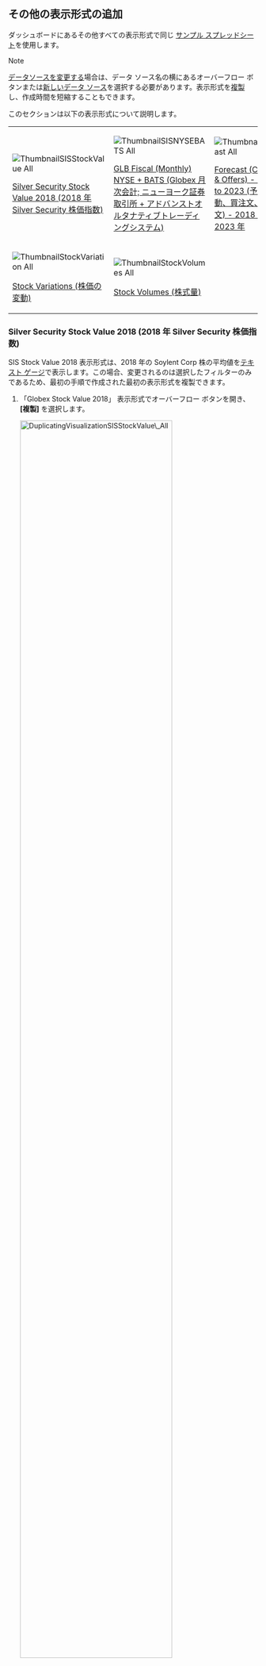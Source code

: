 ## その他の表示形式の追加

ダッシュボードにあるその他すべての表示形式で同じ [サンプル スプレッドシート](http://download.infragistics.com/reportplus/help/samples/Reveal_Dashboard_Tutorials.xlsx)を使用します。

>[!NOTE]
>[データソースを変更する](changing-data-source-visualization.html)場合は、データ ソース名の横にあるオーバーフロー ボタンまたは[新しいデータ ソース](creating-new-datasource.html)を選択する必要があります。表示形式を[複製](~jp/general/overview.html#view-edit-mode)し、作成時間を短縮することもできます。

このセクションは以下の表示形式について説明します。

<table>
<colgroup>
<col style="width: 33%" />
<col style="width: 33%" />
<col style="width: 33%" />
</colgroup>
<tbody>
<tr class="odd">
<td><p><img src="images/ThumbnailSISStockValue_All.png" alt="ThumbnailSISStockValue All" /><br />
</p>
<p><a href="#sis-stock-value-2018">Silver Security Stock Value 2018 (2018 年 Silver Security 株価指数)</a><br />
</p></td>
<td><p><img src="images/ThumbnailSISNYSEBATS_All.png" alt="ThumbnailSISNYSEBATS All" /><br />
</p>
<p><a href="#glb-fiscal-monthly">GLB Fiscal (Monthly) NYSE + BATS (Globex 月次会計; ニューヨーク証券取引所 + アドバンストオルタナティブトレーディングシステム) </a><br />
</p></td>
<td><p><img src="images/ThumbnailForecast_All.png" alt="ThumbnailForecast All" /><br />
</p>
<p><a href="#forecast-change-bid-offers">Forecast (Chg, Bid & Offers) - 2018 to 2023 (予測 (変動、買注文、売注文) - 2018 年 ～  2023 年</a><br />
</p></td>
</tr>
<tr class="even">
<td><p><img src="images/ThumbnailStockVariation_All.png" alt="ThumbnailStockVariation All" /><br />
</p>
<p><a href="#stock-variations">Stock Variations (株価の変動)</a><br />
</p></td>
<td><p><img src="images/ThumbnailStockVolumes_All.png" alt="ThumbnailStockVolumes All" /><br />
</p>
<p><a href="#stock-volumes">Stock Volumes (株式量)</a><br />
</p></td>
<td></td>
</tr>
</tbody>
</table>

<a name='sis-stock-value-2018'></a>
### Silver Security Stock Value 2018 (2018 年 Silver Security 株価指数)

SIS Stock Value 2018 表示形式は、2018 年の Soylent Corp 株の平均値を[テキスト ゲージ](~/jp/visualization-tutaorials/gauge-views.html#create-text-gauge)で表示します。この場合、変更されるのは選択したフィルターのみであるため、最初の手順で作成された最初の表示形式を複製できます。

1.  「Globex Stock Value 2018」 表示形式でオーバーフロー ボタンを開き、**[複製]** を選択します。

    <img src="images/DuplicatingVisualizationSISStockValue_All.png" alt="DuplicatingVisualizationSISStockValue\_All" width="80%"/>

<!-- end list -->

2.  表示形式の名前を変更するには、オーバーフロー ボタンを開き、**[名前の変更]** を選択します。

    <img src="images/DuplicateVisualizationRenaming_All.png" alt="DuplicateVisualizationRenaming\_All" width="80%"/>

    値を 「Silver Security Stock Value 2018」 に設定します。

    <img src="images/SISStockRenamingVisualization_All.png" alt="SISStockRenamingVisualization\_All" width="80%"/>

<!-- end list -->

3.  オーバーフロー ボタンをもう一度選択し、**[編集]** を選択して編集モードに入ります。

    <img src="images/SISStockValueEditingVisualization_All.png" alt="SISStockValueEditingVisualization\_All" width="80%"/>

<!-- end list -->

4.  この表示形式は、**Silver Security Corp** の株価 (2 番目に高い株価) を表示します。表示形式の複製を選択したため、テキスト ゲージに表示される数値は **Globex** に対応します。変更するには、**[データ フィルター]** の **Stocks** フィールドを選択します。次に、**Selected Value** を **Silver Security Corp** に変更し、*Globex の選択を解除します*。

    <img src="images/SISStockValueChangeStock_All.png" alt="SISStockValueChangeStock\_All" width="80%"/>

    次に, **[フィルターの更新]** を選択します。

完了したら、右上の**ティック アイコン**を選択し、ダッシュボード エディターに戻ります。

<a name=glb-fiscal-monthly></a>
### GLB Fiscal (Monthly) NYSE + BATS (Globex 月次会計; ニューヨーク証券取引所 + アドバンストオルタナティブトレーディングシステム)

GLB Fiscal 表示形式は、ニューヨーク証券取引所 (New York Stock Exchange - NYSE) と アドバンストオルタナティブトレーディングシステム (Better Alternative Trading System - BATS) の両方を考慮して、2018 年の Globex 株の価格変動を[ローソク足チャート](~/jp/visualization-tutorials/candlestick-chart.html)で表示します。
以下は作成方法です。

1.  ダッシュボードの右隅にある [+] ボタンを選択し、**Reveal\_Dashboard\_Tutorials** スプレッドシートで **Finance Dashboard** シートを選択します。次に、[データの選択] を選択します。

    <img src="images/SelectingFinanceSheet_All.png" alt="SelectingFinanceSheet\_All.png" width="80%"/>

<!-- end list -->

2.  トップ バーのグリッド アイコンを選択し、**表示形式ピッカーを開き**、ローソク足チャートを選択します。

    <img src="images/SelectCandlestickChart_All.png" alt="SelectCandlestickChart\_All" width="80%"/>

<!-- end list -->

3.  データ エディターで、**Date** フィールドをデータ エディターの [ラベル] プレースホルダーにドラッグアンドドロップし、**Open** を [始値] に、**High** を [高値] に、**Low** を [安値] に、**Close** を [終値] にドラッグアンドドロップします。

    <img src="images/DragDropFinanceGLBFiscal_All.png" alt="DragDropFinanceGLBFiscal\_All" width="50%"/>

<!-- end list -->

4.  デフォルトで、[ラベル]の日付情報は年で表示されます。変更するには、データ エディターの [ラベル] プレースホルダーの **[日付]** を選択し、**[日付の集計]** を **[日]** に変更します。

    <img src="images/FinanceGLBDateAggregation_All.png" alt="FinanceGLBDateAggregation\_All" width="80%"/>

    次に, **[フィールドの更新]** を選択します。

<!-- end list -->

5.  必要に応じて、[始値]、[高値]、[安値]、[終値]の値を選択し**、[小数桁]**を **[0]** に変更して、Y 軸の小数桁を削除できます。

    <img src="images/GLBFiscalRemovingFractionDigits_All.png" alt="GLBFiscalRemovingFractionDigits\_All" width="80%"/>

    次に, **[フィールドの更新]** を選択します。

<!-- end list -->

6.  表示形式は GLB 株価を表示するため、その特定のオプションを表示するために **Stocks** の**フィルターを導入する**必要があります。**Stocks** を **[データ フィルター]** にドラッグアンドドロップし、**[値の選択]** を選択します。

    <img src="images/GlobexCandlestickSelectValues_All.png" alt="GlobexCandlestickSelectValues\_All" width="80%"/>

    すべてのオプションをチェック解除し、**Globex** のみを選択します。

    <img src="images/GlobexCandlestickSelectGlobex_All.png" alt="GlobexCandlestickSelectGlobex\_All" width="80%"/>

    次に、**[フィルターの作成]** を選択します。

<!-- end list -->

7.  2018 年の情報のみを表示するには、フィルターを導入する必要があります。これを行うには、**Date** をデータ エディターの **[データ フィルター]** プレースホルダーにドラッグアンドドロップし、**[フィルター タイプ]** で **[ルールによるフィルター]** を選択します。

    <img src="images/GLBFilterbyRule.png" alt="GLBFilterbyRule" width="80%"/>

    **[カスタム日付範囲]** ルールを選択し、1 月 1 日から 12 月 3 1日までを入力します。

    <img src="images/GLBEnterCustomDateRange_All.png" alt="GLBEnterCustomDateRange\_All" width="80%"/>

    次に、**[フィルターの作成]** を選択します。

<!-- end list -->

8.  **表示形式のタイトルを 「GLB Fiscal (Monthly) NYSE + BATS」 に変更する**ため、「Finance Dashboard」 の横にある**鉛筆アイコンを選択します。**

完了したら、右上の**ティック アイコン**を選択し、ダッシュボード エディターに戻ります。

<a name='forecast-change-bid-offers'></a>
### Forecast (Chg, Bid & Offers) - 2018 to 2023 (予測 (変動、買注文、売注文) - 2018 年 ～  2023 年

Forecast 表示形式は、5 年間の株の変動、買注文、売注文を[折れ線チャート](~/jp/visualization-tutorials/simple-charts.html)で表示します。以下は作成方法です。

1.  ダッシュボードの右隅にある [+] ボタンを選択し、**Reveal\_Dashboard\_Tutorials** スプレッドシートで **Finance Dashboard** シートを選択します。次に、*[データの選択]* を選択します。

    <img src="images/SelectingFinanceSheet_All.png" alt="SelectingFinanceSheet\_All.png" width="80%"/>

<!-- end list -->

2.  トップ バーのグリッド アイコンを選択し、**表示形式ピッカーを開き**、折れ線チャートを選択します。

    <img src="images/SelectLineChart_All.png" alt="SelectLineChart\_All" width="80%"/>

<!-- end list -->

3.  データエ ディターで、**Date** フィールドを [ラベル] に、**Stocks** を [ラベル] の *[階層の追加]* セクションに、**Change**、**Bid**、**Offer** を **[値]** にドラッグアンドドロップします。

    <img src="images/DragDropFinanceForecast_All.png" alt="DragDropFinanceForecast\_All" width="50%"/>

<!-- end list -->

4.  デフォルトで、[ラベル]の日付情報は年で表示されます。変更するには、データ エディターの [ラベル] プレースホルダーの **[日付]** を選択し、**[日付の集計]** を **[月]** に変更します。

    <img src="images/FinanceForecastDateAggregation_All.png" alt="FinanceForecastDateAggregation\_All" width="80%"/>

    次に, **[フィールドの更新]** を選択します。

<!-- end list -->

5.  Y 軸の小数桁を削除するには、[値] フィールドを選択し、**[小数桁]** を **[0]** に変更します。

    <img src="images/ForecastRemovingFractionDigits_All.png" alt="ForecastRemovingFractionDigits\_All" width="80%"/>

    次に, **[フィールドの更新]** を選択します。

<!-- end list -->

6.  **表示形式のタイトルを 「Forecast (Chg, Bid & Offers) - 2018 to 2023」 に変更する**ため、「Finance Dashboard」 の横にある**鉛筆アイコンを選択します。**

完了したら、右上の**ティック アイコン**を選択し、ダッシュボード エディターに戻ります。

<a name='stock-variations'></a>
### Stock Variations (株価の変動)

Stock Variations 表示形式は、12 か月間の株価の変化を[スパークライン チャート](~/jp/visualization-tutorials/sparkline-charts.html)で表示します。以下は作成方法です。

1.  ダッシュボードの右隅にある [+] ボタンを選択し、**Reveal\_Dashboard\_Tutorials** スプレッドシートで **Finance Dashboard** シートを選択します。次に、*[データの選択]* を選択します。

    <img src="images/SelectingFinanceSheet_All.png" alt="SelectingFinanceSheet\_All.png" width="80%"/>

<!-- end list -->

2.  トップ バーのグリッド アイコンを選択し、**表示形式ピッカーを開き**、スパークライン チャートを選択します。

    <img src="images/SelectSparklineChart_All.png" alt="SelectSparklineChart\_All" width="80%"/>

<!-- end list -->

3.  データ エディターで、**Date** フィールドを [日付] に、**Offer** フィールドを **[値]** に、**Stocks** を [カテゴリ] にドラッグアンドドロップします。

    <img src="images/DragDropFinanceStockVariation_All.png" alt="DragDropFinanceStockVariation\_All" width="50%"/>

<!-- end list -->

4.  デフォルトで、**Offer** フィールドは数値として表示されます。通貨として表示するには、フィールドを選択し、**[タイプ]** **を [通貨]** に変更します。

    <img src="images/StockVariationCurrencyFormatting_All.png" alt="StockVariationCurrencyFormatting\_All" width="80%"/>

    次に, **[フィールドの更新]** を選択します。

<!-- end list -->

5.  **過去 12 か月**のチャートは、デフォルトで折れ線チャートで表示されます。サンプルと一致させるために、代わりにエリア チャートを表示するように設定します。表示形式エディターの **[設定]** メニューに移動し、**[チャート タイプ]** ドロップダウンを開き、**[エリア]** を選択します。

    <img src="images/StockVariationChangingChartType_All.png" alt="StockVariationChangingChartType\_All" width="80%"/>

<!-- end list -->

6.  **表示形式のタイトルを 「Stock Variations」 に変更する**ため、「Finance Dashboard」 の横にある**鉛筆アイコンを選択します**。

完了したら、右上の**ティック アイコン**を選択し、ダッシュボード エディターに戻ります。

<a name='stock-volumes'></a>
### Stock Volumes (株式量)

Stock Volumes 表示形式は、1 年間の株式数を[リニア ゲージ](~/jp/visualization-tutorials/gauge-views#create-linear-gauge)で表示します。以下は作成方法です。

1.  ダッシュボードの右隅にある [+] ボタンを選択し、**Reveal\_Dashboard\_Tutorials** スプレッドシートで **Finance Dashboard** シートを選択します。次に、*[データの選択]* を選択します。

    <img src="images/SelectingFinanceSheet_All.png" alt="SelectingFinanceSheet\_All.png" width="80%"/>

<!-- end list -->

2.  トップ バーのグリッド アイコンを選択し、**表示形式ピッカーを開き**、リニア チャートを選択します。

    <img src="images/SelectLinearGauge_All.png" alt="SelectLinearGauge\_All" width="80%"/>

<!-- end list -->

3.  データ エディターで、**Stocks**フィールドを [ラベル] に、**Volume** をデータ エディターの [値] プレースホルダーにドラッグアンドドロップします。

    <img src="images/DragDropFinanceStockVolume_All.png" alt="DragDropFinanceStockVolume\_All" width="50%"/>

<!-- end list -->

4.  2018 年の情報のみを表示するには、フィルターを導入する必要があります。これを行うには、**Date** をデータ エディターの [データ フィルター] プレースホルダーにドラッグアンドドロップし、**[フィルター タイプ]** で **[ルールによるフィルター]** を選択します。

    <img src="images/StockVolFilterbyRule_All.png" alt="StockVolFilterbyRule\_All" width="80%"/>

    **[カスタム日付範囲]** ルールを選択し、1 月 1 日から 12 月 3 1日までを入力します。

    <img src="images/StockVolEnterCustomDateRange_All.png" alt="StockVolEnterCustomDateRange\_All" width="80%"/>

    次に、**[フィルターの作成]** を選択します。

<!-- end list -->

5.  **表示形式のタイトルを「Stock Volumes」に変更する**ため、「Finance Dashboard」の横にある**鉛筆アイコンを選択します**。

完了したら、右上隅の**ティック アイコン**を選択し、ダッシュボード エディターに戻ります。

<style>
.previous {
    text-align: left
}

.next {
    float: right
}

</style>

<a href="applying-theme.md" class="previous">&laquo; 前へ</a>
<a href="saving-dashboard.md" class="next">次へ &raquo;</a>
